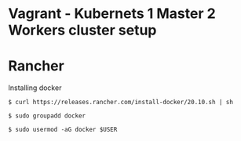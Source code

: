 # Vagrant - Kubernets 1 Master 2 Workers cluster setup

# Rancher
Installing docker
```
$ curl https://releases.rancher.com/install-docker/20.10.sh | sh

$ sudo groupadd docker

$ sudo usermod -aG docker $USER
```